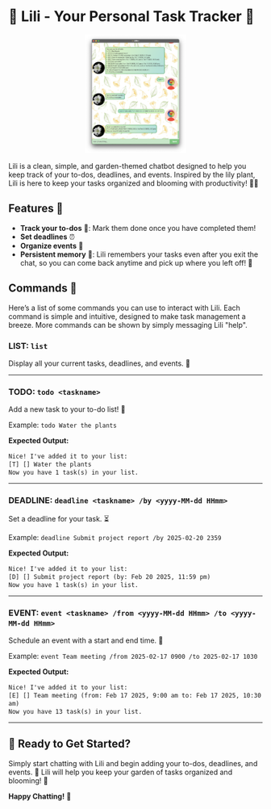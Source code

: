 # 🌸 Lili - Your Personal Task Tracker 🌸

<p align="center">
  <img src="Ui.png" alt="UI" width="200"/>
</p>

Lili is a clean, simple, and garden-themed chatbot designed to help you keep track of your to-dos,
deadlines, and events. Inspired by the lily plant, Lili is here to keep your tasks organized
and blooming with productivity! 🌿🌸

## Features 🌱

- **Track your to-dos** 📝: Mark them done once you have completed them!
- **Set deadlines** ⏰
- **Organize events** 📅
- **Persistent memory** 🧠: Lili remembers your tasks even after you exit the chat, so you can come back anytime
and pick up where you left off! 🌟

## Commands 💬
Here’s a list of some commands you can use to interact with Lili. Each command is simple and intuitive,
designed to make task management a breeze. More commands can be shown by simply messaging Lili "help".

### LIST: `list`
Display all your current tasks, deadlines, and events. 🌻

---
### TODO: `todo <taskname>`
Add a new task to your to-do list! 🌸

Example: `todo Water the plants`

**Expected Output:**
```
Nice! I've added it to your list:
[T] [] Water the plants
Now you have 1 task(s) in your list.
```

---
### DEADLINE: `deadline <taskname> /by <yyyy-MM-dd HHmm>`
Set a deadline for your task. ⏳

Example: `deadline Submit project report /by 2025-02-20 2359`

**Expected Output:**
```
Nice! I've added it to your list:
[D] [] Submit project report (by: Feb 20 2025, 11:59 pm)
Now you have 1 task(s) in your list.
```

---
### EVENT: `event <taskname> /from <yyyy-MM-dd HHmm> /to <yyyy-MM-dd HHmm>`
Schedule an event with a start and end time. 🌷

Example: `event Team meeting /from 2025-02-17 0900 /to 2025-02-17 1030`

**Expected Output:**
```
Nice! I've added it to your list:
[E] [] Team meeting (from: Feb 17 2025, 9:00 am to: Feb 17 2025, 10:30 am)
Now you have 13 task(s) in your list.
```

---
## 🌷 Ready to Get Started?

Simply start chatting with Lili and begin adding your to-dos, deadlines, and events. 🌸
Lili will help you keep your garden of tasks organized and blooming! 🌿

**Happy Chatting!** 🌼